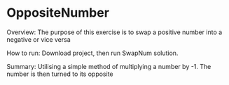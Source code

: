 # OppositeNumber

Overview:
The purpose of this exercise is to swap a positive number into a negative or vice versa

How to run:
Download project, then run SwapNum solution.

Summary:
Utilising a simple method of multiplying a number by -1. The number is then turned to its opposite
